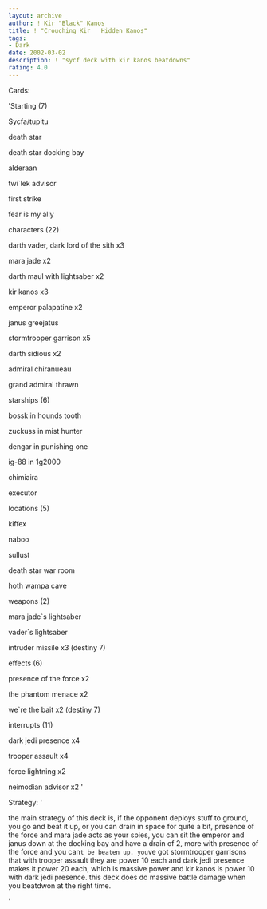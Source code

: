```yaml
---
layout: archive
author: ! Kir "Black" Kanos
title: ! "Crouching Kir   Hidden Kanos"
tags:
- Dark
date: 2002-03-02
description: ! "sycf deck with kir kanos beatdowns"
rating: 4.0
---
```

Cards: 

'Starting (7)

Sycfa/tupitu 

death star

death star docking bay

alderaan

twi`lek advisor 

first strike

fear is my ally


characters (22)

darth vader, dark lord of the sith x3

mara jade x2

darth maul with lightsaber x2

kir kanos x3

emperor palapatine x2

janus greejatus

stormtrooper garrison x5

darth sidious x2

admiral chiranueau 

grand admiral thrawn


starships (6)

bossk in hounds tooth

zuckuss in mist hunter

dengar in punishing one

ig-88 in 1g2000

chimiaira

executor


locations (5)

kiffex

naboo

sullust

death star war room

hoth wampa cave



weapons (2)

mara jade`s lightsaber

vader`s lightsaber

intruder missile x3 (destiny 7)



effects (6)

presence of the force x2

the phantom menace x2

we`re the bait x2 (destiny 7)


interrupts (11)

dark jedi presence x4

trooper assault x4

force lightning x2

neimodian advisor x2 '

Strategy: '

the main strategy of this deck is, if the opponent deploys stuff to ground, you go and beat it up, or you can drain in space for quite a bit, presence of the force and mara jade acts as your spies, you can sit the emperor and janus down at the docking bay and have a drain of 2, more with presence of the force and you can`t be beaten up. you`ve got stormtrooper garrisons that with trooper assault they are power 10 each and dark jedi presence makes it power 20 each, which is massive power and kir kanos is power 10 with dark jedi presence. this deck does do massive battle damage when you beatdwon at the right time.

'